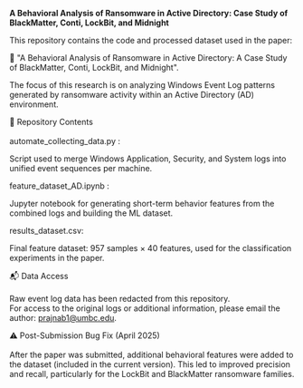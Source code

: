 <b>A Behavioral Analysis of Ransomware in Active Directory: Case Study of BlackMatter, Conti, LockBit, and Midnight</b><br>

This repository contains the code and processed dataset used in the paper:<br>

📄 "A Behavioral Analysis of Ransomware in Active Directory: A Case Study of BlackMatter, Conti, LockBit, and Midnight".<br>

The focus of this research is on analyzing Windows Event Log patterns generated by ransomware activity within an Active Directory (AD) environment.<br>

📁 Repository Contents <br>
<br>
automate_collecting_data.py :<br>

Script used to merge Windows Application, Security, and System logs into unified event sequences per machine.<br>

feature_dataset_AD.ipynb :<br>

Jupyter notebook for generating short-term behavior features from the combined logs and building the ML dataset.<br>

results_dataset.csv:<br>
 
Final feature dataset: 957 samples × 40 features, used for the classification experiments in the paper.<br>

📬 Data Access <br>
<br>
Raw event log data has been redacted from this repository.<br>
For access to the original logs or additional information, please email the author: prajnab1@umbc.edu.<br>

⚠️ Post-Submission Bug Fix (April 2025)<br>
<br>
After the paper was submitted, additional behavioral features were added to the dataset (included in the current version). This led to improved precision and recall, particularly for the LockBit and BlackMatter ransomware families.<br>




